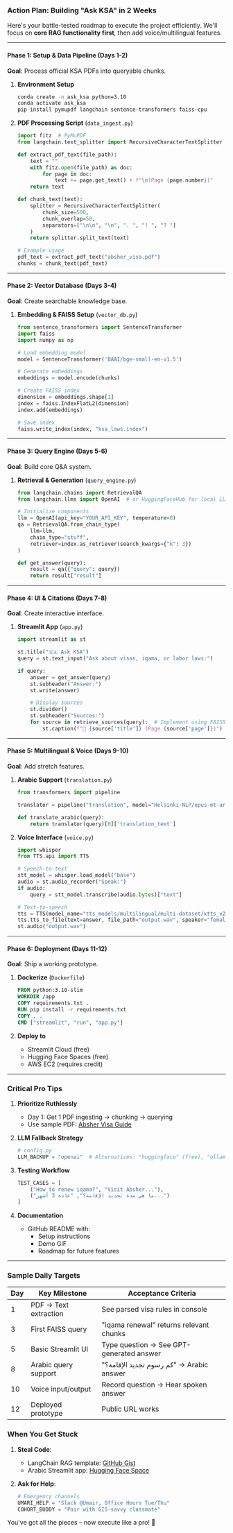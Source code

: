 ### **Action Plan: Building "Ask KSA" in 2 Weeks**  
Here's your battle-tested roadmap to execute the project efficiently. We'll focus on **core RAG functionality first**, then add voice/multilingual features.

---

#### **Phase 1: Setup & Data Pipeline (Days 1-2)**  
**Goal**: Process official KSA PDFs into queryable chunks.  

1. **Environment Setup**  
   ```bash
   conda create -n ask_ksa python=3.10
   conda activate ask_ksa
   pip install pymupdf langchain sentence-transformers faiss-cpu
   ```

2. **PDF Processing Script** (`data_ingest.py`)  
   ```python
   import fitz  # PyMuPDF
   from langchain.text_splitter import RecursiveCharacterTextSplitter

   def extract_pdf_text(file_path):
       text = ""
       with fitz.open(file_path) as doc:
           for page in doc:
               text += page.get_text() + f"\n[Page {page.number}]"
       return text

   def chunk_text(text):
       splitter = RecursiveCharacterTextSplitter(
           chunk_size=500,
           chunk_overlap=50,
           separators=["\n\n", "\n", ". ", "! ", "? "]
       )
       return splitter.split_text(text)

   # Example usage
   pdf_text = extract_pdf_text("absher_visa.pdf")
   chunks = chunk_text(pdf_text)
   ```

---

#### **Phase 2: Vector Database (Days 3-4)**  
**Goal**: Create searchable knowledge base.  

1. **Embedding & FAISS Setup** (`vector_db.py`)  
   ```python
   from sentence_transformers import SentenceTransformer
   import faiss
   import numpy as np

   # Load embedding model
   model = SentenceTransformer('BAAI/bge-small-en-v1.5')

   # Generate embeddings
   embeddings = model.encode(chunks)

   # Create FAISS index
   dimension = embeddings.shape[1]
   index = faiss.IndexFlatL2(dimension)
   index.add(embeddings)

   # Save index
   faiss.write_index(index, "ksa_laws.index")
   ```

---

#### **Phase 3: Query Engine (Days 5-6)**  
**Goal**: Build core Q&A system.  

1. **Retrieval & Generation** (`query_engine.py`)  
   ```python
   from langchain.chains import RetrievalQA
   from langchain.llms import OpenAI  # or HuggingFaceHub for local LLM

   # Initialize components
   llm = OpenAI(api_key="YOUR_API_KEY", temperature=0)
   qa = RetrievalQA.from_chain_type(
       llm=llm,
       chain_type="stuff",
       retriever=index.as_retriever(search_kwargs={"k": 3})
   )

   def get_answer(query):
       result = qa({"query": query})
       return result["result"]
   ```

---

#### **Phase 4: UI & Citations (Days 7-8)**  
**Goal**: Create interactive interface.  

1. **Streamlit App** (`app.py`)  
   ```python
   import streamlit as st

   st.title("🇸🇦 Ask KSA")
   query = st.text_input("Ask about visas, iqama, or labor laws:")

   if query:
       answer = get_answer(query)
       st.subheader("Answer:")
       st.write(answer)

       # Display sources
       st.divider()
       st.subheader("Sources:")
       for source in retrieve_sources(query):  # Implement using FAISS metadata
           st.caption(f"📄 {source['title']} (Page {source['page']})")
   ```

---

#### **Phase 5: Multilingual & Voice (Days 9-10)**  
**Goal**: Add stretch features.  

1. **Arabic Support** (`translation.py`)  
   ```python
   from transformers import pipeline

   translator = pipeline("translation", model="Helsinki-NLP/opus-mt-ar-en")

   def translate_arabic(query):
       return translator(query)[0]['translation_text']
   ```

2. **Voice Interface** (`voice.py`)  
   ```python
   import whisper
   from TTS.api import TTS

   # Speech-to-text
   stt_model = whisper.load_model("base")
   audio = st.audio_recorder("Speak:")
   if audio:
       query = stt_model.transcribe(audio.bytes)["text"]

   # Text-to-speech
   tts = TTS(model_name="tts_models/multilingual/multi-dataset/xtts_v2")
   tts.tts_to_file(text=answer, file_path="output.wav", speaker="female")
   st.audio("output.wav")
   ```

---

#### **Phase 6: Deployment (Days 11-12)**  
**Goal**: Ship a working prototype.  

1. **Dockerize** (`Dockerfile`)  
   ```dockerfile
   FROM python:3.10-slim
   WORKDIR /app
   COPY requirements.txt .
   RUN pip install -r requirements.txt
   COPY . .
   CMD ["streamlit", "run", "app.py"]
   ```

2. **Deploy to**  
   - Streamlit Cloud (free)  
   - Hugging Face Spaces (free)  
   - AWS EC2 (requires credit)  

---

### **Critical Pro Tips**  
1. **Prioritize Ruthlessly**  
   - Day 1: Get 1 PDF ingesting → chunking → querying  
   - Use sample PDF: [Absher Visa Guide](https://absher.sa/documents/Absher_User_Guide_En.pdf)  

2. **LLM Fallback Strategy**  
   ```python
   # config.py
   LLM_BACKUP = "openai"  # Alternatives: "huggingface" (free), "ollama" (local)
   ```

3. **Testing Workflow**  
   ```python
   TEST_CASES = [
       ("How to renew iqama?", "Visit Absher..."),
       ("ما هي مدة تجديد الإقامة؟", "عادة 3 أشهر...")
   ]
   ```

4. **Documentation**  
   - GitHub README with:  
     - Setup instructions  
     - Demo GIF  
     - Roadmap for future features  

---

### **Sample Daily Targets**  
| **Day** | **Key Milestone**                     | **Acceptance Criteria**                          |
|---------|--------------------------------------|-------------------------------------------------|
| 1       | PDF → Text extraction                | See parsed visa rules in console                |
| 3       | First FAISS query                    | "iqama renewal" returns relevant chunks         |
| 5       | Basic Streamlit UI                   | Type question → See GPT-generated answer        |
| 8       | Arabic query support                 | "كم رسوم تجديد الإقامة؟" → Arabic answer        |
| 10      | Voice input/output                   | Record question → Hear spoken answer            |
| 12      | Deployed prototype                   | Public URL works                               |

### **When You Get Stuck**  
1. **Steal Code**:  
   - LangChain RAG template: [GitHub Gist](https://gist.github.com/yourgist)  
   - Arabic Streamlit app: [Hugging Face Space](https://huggingface.co/spaces/yourspace)  
   
2. **Ask for Help**:  
   ```python
   # Emergency channels
   UMARI_HELP = "Slack @Umair, Office Hours Tue/Thu"
   COHORT_BUDDY = "Pair with GIS-savvy classmate"
   ```

You've got all the pieces – now execute like a pro! 🚀
